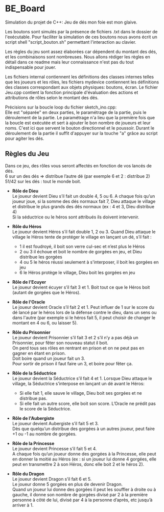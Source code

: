 # BE_Board
Simulation du projet de C++: Jeu de dés mon foie est mon glaive.

Les boutons sont simulés par la présence de fichiers .txt dans le dossier de l'exécutable. Pour faciliter la simulation de ces boutons nous avons écrit un script shell "script_bouton.sh" permettant l'interaction au clavier.

Les règles du jeu sont assez élaborées car dépendent du montant des dés, et les combinaisons sont nombreuses. Nous allons rédiger les règles en détail dans ce readme mais leur connaissance n'est pas du tout indispensable pour jouer.

Les fichiers internal contiennent les définitions des classes internes telles que les joueurs et les rôles, les fichiers mydevice contiennent les définitions des classes correspondant aux objets physiques: boutons, écran.
Le fichier Jeu.cpp contient la fonction principale d'évaluation des actions et attributions de rôles selon le montant des dés.

Précisions sur la boucle loop du fichier sketch_ino.cpp:  
Elle est "séparée" en deux parties, le paramétrage de la partie, puis le déroulement de la partie. Le paramétrage n'a lieu que la première fois que la boucle est exécutée et sert à ajouter le bon nombre de joueurs et leur noms. C'est ici que servent le bouton directionnel et le poussoir. Durant le déroulement de la partie il suffit d'appuyer sur la touche "a" grâce au script pour agiter les dés.

## Règles du Jeu
Dans ce jeu, des rôles vous seront affectés en fonction de vos lancés de dés.  
6 sur un des dés => distribue l’autre dé (par exemple 6 et 2 : distribue 2)  
51/42 sur les dés : tout le monde boit.
* __Rôle de Dieu__  
Le joueur devient Dieu s’il fait un double 4, 5 ou 6.
A chaque fois qu’un joueur joue, si la somme des dés normaux fait 7, Dieu attaque le village et distribue le plus grands des dés normaux (ex : 4 et 3, Dieu distribue 4)  
Si la séductrice ou le héros sont attribués ils doivent intervenir.

* __Rôle du Héros__  
Le joueur devient Héros s’il fait double 1, 2 ou 3.
Quand Dieu attaque le village le Héros tente de protéger le village en lançant un dé, s’il fait :
  * 1 il est foudroyé, il boit son verre cul-sec et n’est plus le Héros  
  * 2 ou 3 il échoue et boit le nombre de gorgées en jeu, et Dieu distribue les gorgées  
  * 4 ou 5 le héros réussi seulement à s'interposer, il boit les gorgées en jeu  
  * 6 le Héros protège le village, Dieu boit les gorgées en jeu
  
* __Rôle de l'Ecuyer__  
Le joueur devient écuyer s’il fait 3 et 1.
Boit tout ce que le Héros boit (autant de gorgées que le Héros).

* __Rôle de l'Oracle__  
Le joueur devient Oracle s’il fait 2 et 1.
Peut influer de 1 sur le score du dé lancé par le héros lors de la défense contre le dieu, dans un sens ou dans l'autre (par exemple si le héros fait 5, il peut choisir de changer le montant en 4 ou 6, ou laisser 5).

* __Rôle du Prisonnier__  
Le joueur devient Prisonnier s’il fait 3 et 2 s’il n’y a pas déjà un Prisonnier, pour fêter son nouveau statut il boit.  
On perd tous ses rôles en rentrant en prison et on ne peut pas en gagner en étant en prison.  
Doit boire quand un joueur fait un 3.  
Pour sortir de prison il faut faire un 3, et boire pour fêter ça.  

* __Rôle de la Séductrice__  
Le joueur devient la Séductrice s’il fait 4 et 1.
Lorsque Dieu attaque le village, la Séductrice s’interpose en lançant un dé avant le Héros:  
  * Si elle fait 1, elle sauve le village, Dieu boit ses gorgées et ne distribue pas.  
  * Si elle fait un autre score, elle boit son score.
L’Oracle ne prédit pas le score de la Séductrice.  

* __Rôle de l'Aubergiste__  
Le joueur devient Aubergiste s’il fait 5 et 3.  
Dès que quelqu’un distribue des gorgées à un autres joueur, peut faire +1 ou -1 au nombre de gorgées.  

* __Rôle de la Princesse__  
Le joueur devient Princesse s’il fait 5 et 4.  
A chaque fois qu’un joueur donne des gorgées à la Princesse, elle peut en donner la moitié au Héros (ex : si un joueur lui donne 4 gorgées, elle peut en transmettre 2 à son Héros, donc elle boit 2 et le héros 2).  

* __Rôle du Dragon__  
Le joueur devient Dragon s’il fait 6 et 5.  
Le joueur donne 5 gorgées en plus de devenir Dragon.  
Quand un joueur lui donne des gorgées il peut les souffler à droite ou à gauche, il donne son nombre de gorgées divisé par 2 à la première personne à côté de lui, divisé par 4 à la personne d’après, etc jusqu’à arriver à 1.  
